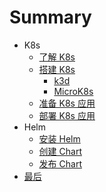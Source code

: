 # Summary

- K8s
  - [了解 K8s](docs/k8s/overview.md)
  - [搭建 K8s](docs/k8s/install.md)
    - [k3d](docs/k8s/install_k3d.md)
    - [MicroK8s](docs/k8s/install_microk8s.md)
  - [准备 K8s 应用](docs/k8s/app_image.md)
  - [部署 K8s 应用](docs/k8s/app_deploy.md)
- Helm
  - [安装 Helm](docs/helm/install.md)
  - [创建 Chart](docs/helm/create.md)
  - [发布 Chart](docs/helm/deploy.md)
- [最后](docs/final.md)
